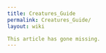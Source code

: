 ```yaml
---
title: Creatures_Guide
permalink: Creatures_Guide/
layout: wiki

This article has gone missing.
---
```

